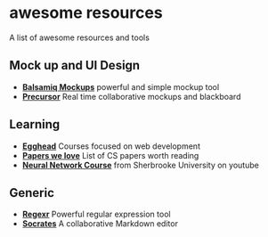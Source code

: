 # awesome resources
A list of awesome resources and tools

## Mock up and UI Design

- **[Balsamiq Mockups](https://balsamiq.com/products/mockups/)** powerful and simple mockup tool
- **[Precursor](https://precursorapp.com/)** Real time collaborative mockups and blackboard

## Learning

- **[Egghead](https://egghead.io/articles/gentle-introduction-to-the-react-flux-architecture)** Courses focused on web development
- **[Papers we love](https://github.com/papers-we-love/papers-we-love)** List of CS papers worth reading
- **[Neural Network Course](https://www.youtube.com/playlist?list=PL6Xpj9I5qXYEcOhn7TqghAJ6NAPrNmUBH)** from Sherbrooke University on youtube

## Generic

- **[Regexr](http://regexr.com/)** Powerful regular expression tool
- **[Socrates](http://socrates.io/)** A collaborative Markdown editor
